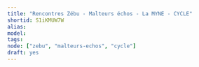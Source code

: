 ```yaml
---
title: "Rencontres Zébu - Malteurs échos - La MYNE - CYCLE"
shortid: S1iKMUW7W
alias:
model:
tags:
node: ["zebu", "malteurs-echos", "cycle"]
draft: yes
---
```

